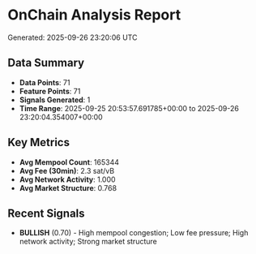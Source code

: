 # OnChain Analysis Report
Generated: 2025-09-26 23:20:06 UTC

## Data Summary
- **Data Points**: 71
- **Feature Points**: 71
- **Signals Generated**: 1
- **Time Range**: 2025-09-25 20:53:57.691785+00:00 to 2025-09-26 23:20:04.354007+00:00

## Key Metrics
- **Avg Mempool Count**: 165344
- **Avg Fee (30min)**: 2.3 sat/vB
- **Avg Network Activity**: 1.000
- **Avg Market Structure**: 0.768

## Recent Signals
- **BULLISH** (0.70) - High mempool congestion; Low fee pressure; High network activity; Strong market structure
